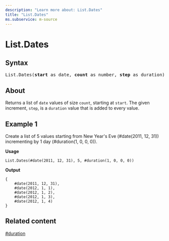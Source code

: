 ```yaml
---
description: "Learn more about: List.Dates"
title: "List.Dates"
ms.subservice: m-source
---
```

# List.Dates

## Syntax

<pre>
List.Dates(<b>start</b> as date, <b>count</b> as number, <b>step</b> as duration) as list
</pre>

## About

Returns a list of `date` values of size `count`, starting at `start`. The given increment, `step`, is a `duration` value that is added to every value.

## Example 1

Create a list of 5 values starting from New Year's Eve (#date(2011, 12, 31)) incrementing by 1 day (#duration(1, 0, 0, 0)).

**Usage**

```powerquery-m
List.Dates(#date(2011, 12, 31), 5, #duration(1, 0, 0, 0))
```

**Output**

```powerquery-m
{
    #date(2011, 12, 31),
    #date(2012, 1, 1),
    #date(2012, 1, 2),
    #date(2012, 1, 3),
    #date(2012, 1, 4)
}
```

## Related content

[#duration](sharpduration.md)
